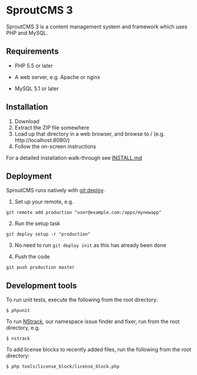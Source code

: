 SproutCMS 3
===========

SproutCMS 3 is a content management system and framework which uses PHP and MySQL.


Requirements
------------

* PHP 5.5 or later

* A web server, e.g. Apache or nginx

* MySQL 5.1 or later


Installation
------------

1. Download
2. Extract the ZIP file somewhere
3. Load up that directory in a web browser, and browse to / (e.g. http://localhost:8080/)
4. Follow the on-screen instructions

For a detailed installation walk-through see [INSTALL.md](INSTALL.md)


Deployment
----------

SproutCMS runs natively with [git deploy](https://github.com/mislav/git-deploy).

1. Set up your remote, e.g.
```
git remote add production "user@example.com:/apps/mynewapp"
```

2. Run the setup task
```
git deploy setup -r "production"
```

3. No need to run `git deploy init` as this has already been done

4. Push the code
```
git push production master
```


Development tools
-----------------

To run unit tests, execute the following from the root directory:
```
$ phpunit
```

To run [NStrack](https://github.com/Karmabunny/nstrack), our namespace issue finder and fixer, run from the
root directory, e.g.
```
$ nstrack
```

To add license blocks to recently added files, run the following from the root directory:
```
$ php tools/license_block/license_block.php
```


